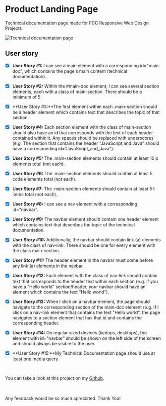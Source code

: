 # Product Landing Page

Technical documentation page made for FCC Responsive Web Design Projects

![Technical documentation page](https://i.postimg.cc/gjwvnGn6/2021-06-01-2.png "Technical-documentation-page")

## User story

- [x] **User Story #1:** I can see a main element with a corresponding id="main-doc", which contains the page's main content (technical documentation).

- [x] **User Story #2:** Within the #main-doc element, I can see several section elements, each with a class of main-section. There should be a minimum of 5.

- [x] **User Story #3:**The first element within each .main-section should be a header element which contains text that describes the topic of that section.

- [x] **User Story #4:** Each section element with the class of main-section should also have an id that corresponds with the text of each header contained within it. Any spaces should be replaced with underscores (e.g. The section that contains the header "JavaScript and Java" should have a corresponding id="JavaScript_and_Java").

- [x] **User Story #5:** The .main-section elements should contain at least 10 p elements total (not each).

- [x] **User Story #6:** The .main-section elements should contain at least 5 code elements total (not each).

- [x] **User Story #7:** The .main-section elements should contain at least 5 li items total (not each).

- [x] **User Story #8:** I can see a nav element with a corresponding id="navbar".

- [x] **User Story #9:** The navbar element should contain one header element which contains text that describes the topic of the technical documentation.

- [x] **User Story #10:** Additionally, the navbar should contain link (a) elements with the class of nav-link. There should be one for every element with the class main-section.

- [x] **User Story #11:** The header element in the navbar must come before any link (a) elements in the navbar.

- [x] **User Story #12:** Each element with the class of nav-link should contain text that corresponds to the header text within each section (e.g. if you have a "Hello world" section/header, your navbar should have an element which contains the text "Hello world").

- [x] **User Story #13:** When I click on a navbar element, the page should navigate to the corresponding section of the main-doc element (e.g. If I click on a nav-link element that contains the text "Hello world", the page navigates to a section element that has that id and contains the corresponding header.

- [x] **User Story #14:** On regular sized devices (laptops, desktops), the element with id="navbar" should be shown on the left side of the screen and should always be visible to the user.

- [x] **User Story #15:**My Technical Documentation page should use at least one media query.

<br>

You can take a look at this project on my [Github](https://christiankurniadi.github.io/technical-documentation-page/).

<br>
<br>
Any feedback would be so much apreciated. Thank You!
